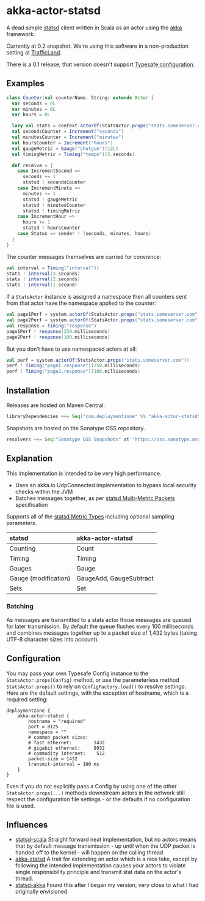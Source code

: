 # akka-actor-statsd

A dead simple [statsd] client written in Scala as an actor using the [akka] framework.

Currently at 0.2 snapshot. We're using this software in a non-production setting
at [TrafficLand](http://www.trafficland.com).

There is a 0.1 release; that version doesn't support [Typesafe configuration](https://github.com/typesafehub/config).

## Examples

```scala
class Counter(val counterName: String) extends Actor {
  var seconds = 0L
  var minutes = 0L
  var hours = 0L

  lazy val stats = context.actorOf(StatsActor.props("stats.someserver.com", s"prototype.$counterName"))
  val secondsCounter = Increment("seconds")
  val minutesCounter = Increment("minutes")
  val hoursCounter = Increment("hours")
  val gaugeMetric = Gauge("shotgun")(12L)
  val timingMetric = Timing("tempo")(5.seconds)

  def receive = {
    case IncrementSecond =>
      seconds += 1
      statsd ! secondsCounter
    case IncrementMinute =>
      minutes += 1
      statsd ! gaugeMetric
      statsd ! minutesCounter
      statsd ! timingMetric
    case IncrementHour =>
      hours += 1
      statsd ! hoursCounter
    case Status => sender ! (seconds, minutes, hours)
  }
}
```

The counter messages themselves are curried for convience:

```scala
val interval = Timing("interval"))
stats ! interval(3.seconds)
stats ! interval(2.seconds)
stats ! interval(1.second)
```

If a `StatsActor` instance is assigned a namespace then all counters sent from that 
actor have the namespace applied to the counter:

```scala
val page1Perf = system.actorOf(StatsActor.props("stats.someserver.com", "page1"))
val page2Perf = system.actorOf(StatsActor.props("stats.someserver.com", "page2"))
val response = Timing("response")
page1Perf ! response(250.milliseconds)
page2Perf ! response(100.milliseconds)
```

But you don't have to use namespaced actors at all:

```scala
val perf = system.actorOf(StatsActor.props("stats.someserver.com"))
perf ! Timing("page1.response")(250.milliseconds)
perf ! Timing("page2.response")(100.milliseconds)
```

## Installation

Releases are hosted on Maven Central.

```scala
libraryDependencies ++= Seq("com.deploymentzone" %% "akka-actor-statsd" % "0.1")
```

Snapshots are hosted on the Sonatype OSS repository.

```scala
resolvers ++= Seq("Sonatype OSS Snapshots" at "https://oss.sonatype.org/content/repositories/snapshots")
```

## Explanation

This implementation is intended to be very high performance.

- Uses an akka.io UdpConnected implementation to bypass local security checks within the JVM
- Batches messages together, as per [statsd Multi-Metric Packets](https://github.com/etsy/statsd/blob/master/docs/metric_types.md#multi-metric-packets) specification

Supports all of the [statsd Metric Types](https://github.com/etsy/statsd/blob/master/docs/metric_types.md) including
optional sampling parameters.

| statsd               | akka-actor-statsd       |
|:---------------------|:------------------------|
| Counting             | Count                   |
| Timing               | Timing                  |
| Gauges               | Gauge                   |
| Gauge (modification) | GaugeAdd, GaugeSubtract |
| Sets                 | Set                     |

### Batching

As messages are transmitted to a stats actor those messages are queued for later 
transmission. By default the queue flushes every 100 milliseconds and combines messages
together up to a packet size of 1,432 bytes (taking UTF-8 character sizes into account).


## Configuration

You may pass your own Typesafe Config instance to the `StatsActor.props(Config)` method, or use the parameterless
method `StatsActor.props()` to rely on `ConfigFactory.load()` to resolve settings. Here are the default settings,
with the exception of hostname, which is a required setting:

```
deploymentzone {
    akka-actor-statsd {
        hostname = "required"
        port = 8125
        namespace = ""
        # common packet sizes:
        # fast ethernet:        1432
        # gigabit ethernet:     8932
        # commodity internet:    512
        packet-size = 1432
        transmit-interval = 100 ms
    }
}
```

Even if you do not explicitly pass a Config by using one of the other `StatsActor.props(...)` methods downstream actors
in the network still respect the configuration file settings - or the defaults if no configuration file is used.

## Influences

- [statsd-scala] Straight forward neat implementation, but no actors means that by 
    default message transmission - up until when the UDP packet is handed off to the kernel - will happen on the calling thread.
- [akka-statsd] A trait for extending an actor which is a nice take, except by
    following the intended implementation causes your actors to violate single responsibility principle and transmit stat data on the actor's thread.
- [statsd-akka] Found this after I began my version, very close to what I had 
    originally envisioned.

[statsd]: https://github.com/etsy/statsd
[akka]: http://akka.io
[OSS Sonatype]: https://oss.sonatype.org/index.html#welcome
[statsd-scala]: https://github.com/benhardy/statsd-scala
[akka-statsd]: https://github.com/themodernlife/akka-statsd
[statsd-akka]: https://github.com/archena/statsd-akka
